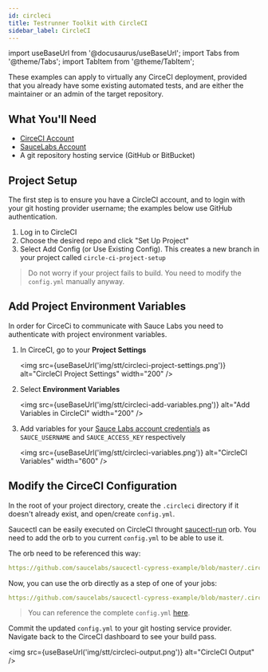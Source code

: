 ```yaml
---
id: circleci
title: Testrunner Toolkit with CircleCI
sidebar_label: CircleCI
---
```


import useBaseUrl from '@docusaurus/useBaseUrl';
import Tabs from '@theme/Tabs';
import TabItem from '@theme/TabItem';

These examples can apply to virtually any CirceCI deployment, provided that you already have some existing automated tests, and are either the maintainer or an admin of the target repository.

## What You'll Need

* [CirceCI Account](https://circleci.com/signup/)
* [SauceLabs Account](https://saucelabs.com/sign-up)
* A git repository hosting service (GitHub or BitBucket)

## Project Setup

The first step is to ensure you have a CircleCI account, and to login with your git hosting provider username; the examples below use GitHub authentication.

1. Log in to CircleCI
2. Choose the desired repo and click "Set Up Project"
3. Select Add Config (or Use Existing Config). This creates a new branch in your project called `circle-ci-project-setup`

> Do not worry if your project fails to build. You need to modify the `config.yml` manually anyway.

## Add Project Environment Variables

In order for CirceCi to communicate with Sauce Labs you need to authenticate with project environment variables.

1. In CirceCI, go to your __Project Settings__

    <img src={useBaseUrl('img/stt/circleci-project-settings.png')} alt="CircleCI Project Settings" width="200" />

2. Select __Environment Variables__

    <img src={useBaseUrl('img/stt/circleci-add-variables.png')} alt="Add Variables in CircleCI" width="200" />

3. Add variables for your [Sauce Labs account credentials](https://app.saucelabs.com/user-settings) as `SAUCE_USERNAME` and `SAUCE_ACCESS_KEY` respectively

    <img src={useBaseUrl('img/stt/circleci-variables.png')} alt="CircleCI Variables" width="600" />



## Modify the CirceCI Configuration

In the root of your project directory, create the `.circleci` directory if it doesn't already exist, and open/create `config.yml`. 

Saucectl can be easily executed on CircleCI throught [saucectl-run](https://circleci.com/developer/orbs/orb/saucelabs/saucectl-run) orb. You need to add the orb to you current `config.yml` to be able to use it.

The orb need to be referenced this way:
```yaml reference
https://github.com/saucelabs/saucectl-cypress-example/blob/master/.circleci/config.yml#L2-L3
```

Now, you can use the orb directly as a step of one of your jobs:
```yaml reference
https://github.com/saucelabs/saucectl-cypress-example/blob/master/.circleci/config.yml#L13-L15
```

> You can reference the complete `config.yml` [here](https://github.com/saucelabs/saucectl-cypress-example/blob/master/.circleci/config.yml).

Commit the updated `config.yml` to your git hosting service provider. Navigate back to the CirceCI dashboard to see your build pass.

<img src={useBaseUrl('img/stt/circleci-output.png')} alt="CircleCI Output" />